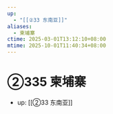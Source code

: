 ```yaml
---
up:
  - "[[②33 东南亚]]"
aliases:
  - 柬埔寨
ctime: 2025-03-01T13:12:10+08:00
mtime: 2025-10-01T11:40:34+08:00
---
```


# ②335 柬埔寨

- up: [[②33 东南亚]]
